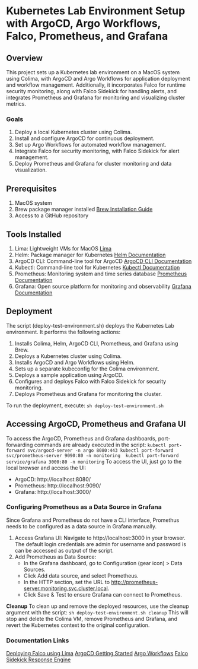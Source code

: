 # Kubernetes Lab Environment Setup with ArgoCD, Argo Workflows, Falco, Prometheus, and Grafana

## Overview

This project sets up a Kubernetes lab environment on a MacOS system using Colima, with ArgoCD and Argo Workflows for application deployment and workflow management. Additionally, it incorporates Falco for runtime security monitoring, along with Falco Sidekick for handling alerts, and integrates Prometheus and Grafana for monitoring and visualizing cluster metrics.

### Goals

1. Deploy a local Kubernetes cluster using Colima.
2. Install and configure ArgoCD for continuous deployment.
3. Set up Argo Workflows for automated workflow management.
4. Integrate Falco for security monitoring, with Falco Sidekick for alert management.
5. Deploy Prometheus and Grafana for cluster monitoring and data visualization.

## Prerequisites

1. MacOS system
2. Brew package manager installed [Brew Installation Guide](https://brew.sh/)
3. Access to a GitHub repository

## Tools Installed

1. Lima: Lightweight VMs for MacOS [Lima](https://lima-vm.io/)
2. Helm: Package manager for Kubernetes [Helm Documentation](https://helm.sh/docs/)
3. ArgoCD CLI: Command-line tool for ArgoCD [ArgoCD CLI Documentation](https://argo-cd.readthedocs.io/en/stable/getting_started/)
4. Kubectl: Command-line tool for Kubernetes [Kubectl Documentation](https://kubernetes.io/docs/reference/kubectl/)
5. Prometheus: Monitoring system and time series database [Prometheus Documentation](https://prometheus.io/docs/introduction/overview/)
6. Grafana: Open source platform for monitoring and observability [Grafana Documentation](https://grafana.com/docs/)

## Deployment
The script (deploy-test-environment.sh) deploys the Kubernetes Lab environment. It performs the following actions:

1. Installs Colima, Helm, ArgoCD CLI, Prometheus, and Grafana using Brew.
2. Deploys a Kubernetes cluster using Colima.
3. Installs ArgoCD and Argo Workflows using Helm.
4. Sets up a separate kubeconfig for the Colima environment.
5. Deploys a sample application using ArgoCD.
6. Configures and deploys Falco with Falco Sidekick for security monitoring.
7. Deploys Prometheus and Grafana for monitoring the cluster.

To run the deployment, execute:
`
sh deploy-test-environment.sh
`
## Accessing ArgoCD, Prometheus and Grafana UI
To access the ArgoCD, Prometheus and Grafana dashboards, port-forwarding commands are already executed in the script:
`
kubectl port-forward svc/argocd-server -n argo 8080:443
kubectl port-forward svc/prometheus-server 9090:80 -n monitoring 
kubectl port-forward service/grafana 3000:80 -n monitoring
`
To access the UI, just go to the local browser and access the UI:
- ArgoCD: http://localhost:8080/
- Prometheus: http://localhost:9090/
- Grafana: http://localhost:3000/

### Configuring Prometheus as a Data Source in Grafana
Since Grafana and Prometheus do not have a CLI interface, Promethus needs to be configured as a data source in Grafana manually. 
1. Access Grafana UI: Navigate to http://localhost:3000 in your browser. The default login credentials are admin for username and password is can be accessed as output of the script.
2. Add Prometheus as Data Source:
   - In the Grafana dashboard, go to Configuration (gear icon) > Data Sources.
   - Click Add data source, and select Prometheus.
   - In the HTTP section, set the URL to http://prometheus-server.monitoring.svc.cluster.local.
   - Click Save & Test to ensure Grafana can connect to Prometheus.

**Cleanup**
To clean up and remove the deployed resources, use the cleanup argument with the script:
`
sh deploy-test-environment.sh cleanup
`
This will stop and delete the Colima VM, remove Prometheus and Grafana, and revert the Kubernetes context to the original configuration.

### Documentation Links

[Deploying Falco using Lima](https://falco.org/blog/falco-apple-silicon/#falco-on-m1-on-kubernetes)
[ArgoCD Getting Started](https://argo-cd.readthedocs.io/en/stable/getting_started/)
[Argo Workflows](https://github.com/argoproj/argo-workflows/blob/master/docs/quick-start.md)
[Falco Sidekick Response Engine](https://falco.org/blog/falcosidekick-response-engine-part-5-argo/)